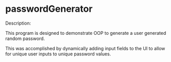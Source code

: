 # passwordGenerator

Description:

This program is designed to demonstrate OOP to generate a user generated random password.

This was accomplished by dynamically adding input fields to the UI to allow for unique user inputs to unique password values. 

